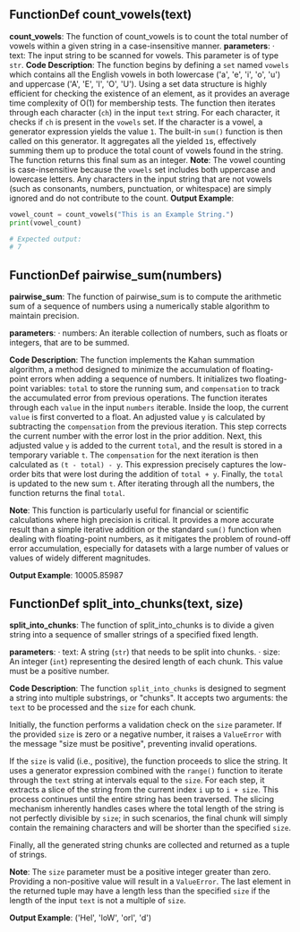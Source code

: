 ## FunctionDef count_vowels(text)
**count_vowels**: The function of count_vowels is to count the total number of vowels within a given string in a case-insensitive manner.
**parameters**:
· text: The input string to be scanned for vowels. This parameter is of type `str`.
**Code Description**:
The function begins by defining a `set` named `vowels` which contains all the English vowels in both lowercase ('a', 'e', 'i', 'o', 'u') and uppercase ('A', 'E', 'I', 'O', 'U'). Using a set data structure is highly efficient for checking the existence of an element, as it provides an average time complexity of O(1) for membership tests. The function then iterates through each character (`ch`) in the input `text` string. For each character, it checks if `ch` is present in the `vowels` set. If the character is a vowel, a generator expression yields the value `1`. The built-in `sum()` function is then called on this generator. It aggregates all the yielded `1`s, effectively summing them up to produce the total count of vowels found in the string. The function returns this final sum as an integer.
**Note**:
The vowel counting is case-insensitive because the `vowels` set includes both uppercase and lowercase letters. Any characters in the input string that are not vowels (such as consonants, numbers, punctuation, or whitespace) are simply ignored and do not contribute to the count.
**Output Example**:
```python
vowel_count = count_vowels("This is an Example String.")
print(vowel_count)

# Expected output:
# 7
```
## FunctionDef pairwise_sum(numbers)
**pairwise_sum**: The function of pairwise_sum is to compute the arithmetic sum of a sequence of numbers using a numerically stable algorithm to maintain precision.

**parameters**:
· numbers: An iterable collection of numbers, such as floats or integers, that are to be summed.

**Code Description**:
The function implements the Kahan summation algorithm, a method designed to minimize the accumulation of floating-point errors when adding a sequence of numbers. It initializes two floating-point variables: `total` to store the running sum, and `compensation` to track the accumulated error from previous operations. The function iterates through each `value` in the input `numbers` iterable. Inside the loop, the current `value` is first converted to a float. An adjusted value `y` is calculated by subtracting the `compensation` from the previous iteration. This step corrects the current number with the error lost in the prior addition. Next, this adjusted value `y` is added to the current `total`, and the result is stored in a temporary variable `t`. The `compensation` for the next iteration is then calculated as `(t - total) - y`. This expression precisely captures the low-order bits that were lost during the addition of `total + y`. Finally, the `total` is updated to the new sum `t`. After iterating through all the numbers, the function returns the final `total`.

**Note**:
This function is particularly useful for financial or scientific calculations where high precision is critical. It provides a more accurate result than a simple iterative addition or the standard `sum()` function when dealing with floating-point numbers, as it mitigates the problem of round-off error accumulation, especially for datasets with a large number of values or values of widely different magnitudes.

**Output Example**:
10005.85987
## FunctionDef split_into_chunks(text, size)
**split_into_chunks**: The function of split_into_chunks is to divide a given string into a sequence of smaller strings of a specified fixed length.

**parameters**:
· text: A string (`str`) that needs to be split into chunks.
· size: An integer (`int`) representing the desired length of each chunk. This value must be a positive number.

**Code Description**:
The function `split_into_chunks` is designed to segment a string into multiple substrings, or "chunks". It accepts two arguments: the `text` to be processed and the `size` for each chunk.

Initially, the function performs a validation check on the `size` parameter. If the provided `size` is zero or a negative number, it raises a `ValueError` with the message "size must be positive", preventing invalid operations.

If the `size` is valid (i.e., positive), the function proceeds to slice the string. It uses a generator expression combined with the `range()` function to iterate through the `text` string at intervals equal to the `size`. For each step, it extracts a slice of the string from the current index `i` up to `i + size`. This process continues until the entire string has been traversed. The slicing mechanism inherently handles cases where the total length of the string is not perfectly divisible by `size`; in such scenarios, the final chunk will simply contain the remaining characters and will be shorter than the specified `size`.

Finally, all the generated string chunks are collected and returned as a tuple of strings.

**Note**:
The `size` parameter must be a positive integer greater than zero. Providing a non-positive value will result in a `ValueError`. The last element in the returned tuple may have a length less than the specified `size` if the length of the input `text` is not a multiple of `size`.

**Output Example**:
('Hel', 'loW', 'orl', 'd')
